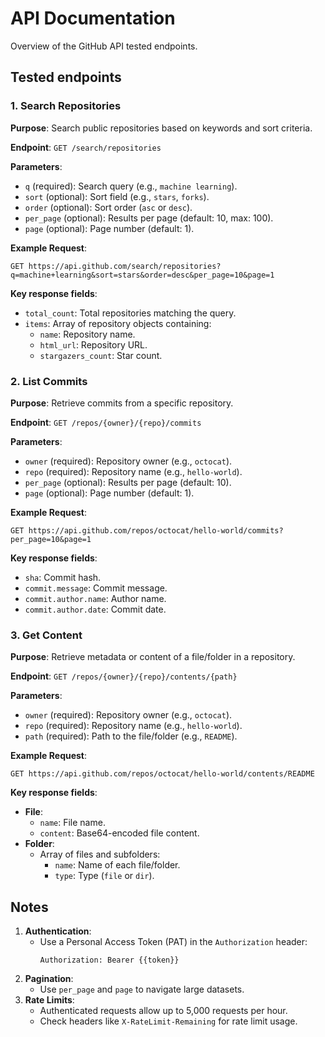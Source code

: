 # API Documentation

Overview of the GitHub API tested endpoints.

## Tested endpoints

### 1. Search Repositories
**Purpose**: Search public repositories based on keywords and sort criteria.

**Endpoint**: `GET /search/repositories`

**Parameters**:
- `q` (required): Search query (e.g., `machine learning`).
- `sort` (optional): Sort field (e.g., `stars`, `forks`).
- `order` (optional): Sort order (`asc` or `desc`).
- `per_page` (optional): Results per page (default: 10, max: 100).
- `page` (optional): Page number (default: 1).

**Example Request**:
```
GET https://api.github.com/search/repositories?q=machine+learning&sort=stars&order=desc&per_page=10&page=1
```

**Key response fields**:
- `total_count`: Total repositories matching the query.
- `items`: Array of repository objects containing:
  - `name`: Repository name.
  - `html_url`: Repository URL.
  - `stargazers_count`: Star count.


### 2. List Commits
**Purpose**: Retrieve commits from a specific repository.

**Endpoint**: `GET /repos/{owner}/{repo}/commits`

**Parameters**:
- `owner` (required): Repository owner (e.g., `octocat`).
- `repo` (required): Repository name (e.g., `hello-world`).
- `per_page` (optional): Results per page (default: 10).
- `page` (optional): Page number (default: 1).

**Example Request**:
```
GET https://api.github.com/repos/octocat/hello-world/commits?per_page=10&page=1
```

**Key response fields**:
- `sha`: Commit hash.
- `commit.message`: Commit message.
- `commit.author.name`: Author name.
- `commit.author.date`: Commit date.


### 3. Get Content
**Purpose**: Retrieve metadata or content of a file/folder in a repository.

**Endpoint**: `GET /repos/{owner}/{repo}/contents/{path}`

**Parameters**:
- `owner` (required): Repository owner (e.g., `octocat`).
- `repo` (required): Repository name (e.g., `hello-world`).
- `path` (required): Path to the file/folder (e.g., `README`).

**Example Request**:
```
GET https://api.github.com/repos/octocat/hello-world/contents/README
```

**Key response fields**:
- **File**:
  - `name`: File name.
  - `content`: Base64-encoded file content.
- **Folder**:
  - Array of files and subfolders:
    - `name`: Name of each file/folder.
    - `type`: Type (`file` or `dir`).

## Notes
1. **Authentication**:
   - Use a Personal Access Token (PAT) in the `Authorization` header:
     ```
     Authorization: Bearer {{token}}
     ```
2. **Pagination**:
   - Use `per_page` and `page` to navigate large datasets.
3. **Rate Limits**:
   - Authenticated requests allow up to 5,000 requests per hour.
   - Check headers like `X-RateLimit-Remaining` for rate limit usage.
